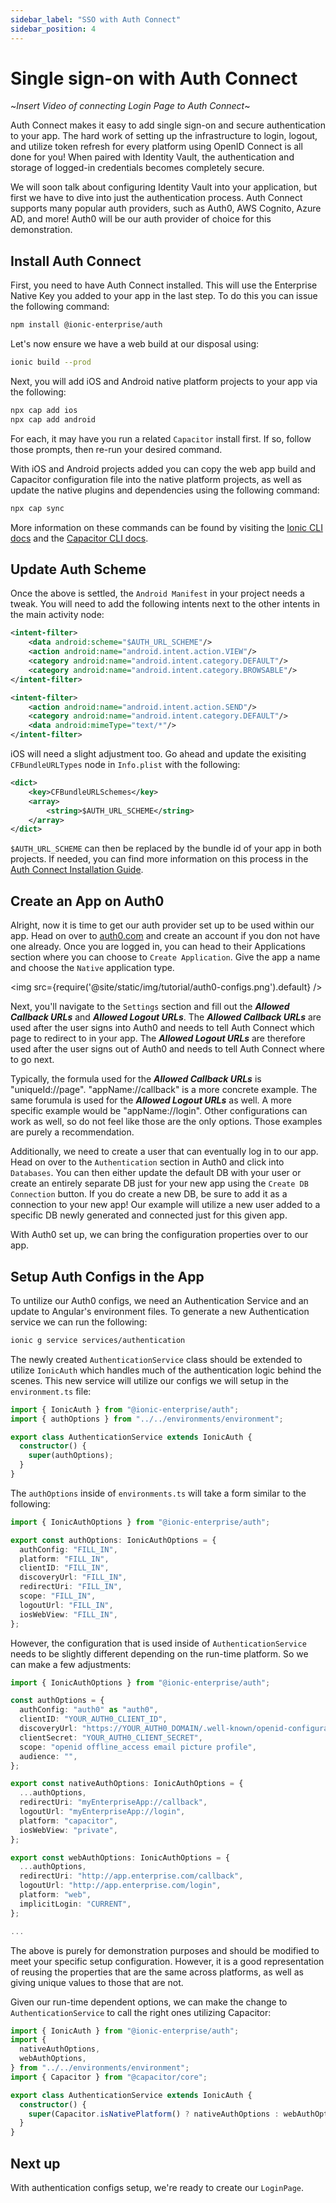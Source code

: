 ```yaml
---
sidebar_label: "SSO with Auth Connect"
sidebar_position: 4
---
```


# Single sign-on with Auth Connect

~_Insert Video of connecting Login Page to Auth Connect_~

Auth Connect makes it easy to add single sign-on and secure authentication to your app. The hard work of setting up the infrastructure to login, logout, and utilize token refresh for every platform using OpenID Connect is all done for you! When paired with Identity Vault, the authentication and storage of logged-in credentials becomes completely secure.

We will soon talk about configuring Identity Vault into your application, but first we have to dive into just the authentication process. Auth Connect supports many popular auth providers, such as Auth0, AWS Cognito, Azure AD, and more! Auth0 will be our auth provider of choice for this demonstration.

## Install Auth Connect

First, you need to have Auth Connect installed. This will use the Enterprise Native Key you added to your app in the last step. To do this you can issue the following command:

```bash
npm install @ionic-enterprise/auth
```

Let's now ensure we have a web build at our disposal using:

```bash
ionic build --prod
```

Next, you will add iOS and Android native platform projects to your app via the following:

```bash
npx cap add ios
npx cap add android
```

For each, it may have you run a related `Capacitor` install first. If so, follow those prompts, then re-run your desired command.

With iOS and Android projects added you can copy the web app build and Capacitor configuration file into the native platform projects, as well as update the native plugins and dependencies using the following command:

```bash
npx cap sync
```

More information on these commands can be found by visiting the [Ionic CLI docs](https://ionicframework.com/docs/cli/) and the [Capacitor CLI docs](https://capacitorjs.com/docs/cli).

## Update Auth Scheme

Once the above is settled, the `Android Manifest` in your project needs a tweak. You will need to add the following intents next to the other intents in the main activity node:

```xml title="android/app/src/main/AndroidManifest.xml"
<intent-filter>
    <data android:scheme="$AUTH_URL_SCHEME"/>
    <action android:name="android.intent.action.VIEW"/>
    <category android:name="android.intent.category.DEFAULT"/>
    <category android:name="android.intent.category.BROWSABLE"/>
</intent-filter>

<intent-filter>
    <action android:name="android.intent.action.SEND"/>
    <category android:name="android.intent.category.DEFAULT"/>
    <data android:mimeType="text/*"/>
</intent-filter>
```

iOS will need a slight adjustment too. Go ahead and update the exisiting `CFBundleURLTypes` node in `Info.plist` with the following:

```xml title="ios/App/App/Info.plist"
<dict>
    <key>CFBundleURLSchemes</key>
    <array>
        <string>$AUTH_URL_SCHEME</string>
    </array>
</dict>
```

`$AUTH_URL_SCHEME` can then be replaced by the bundle id of your app in both projects. If needed, you can find more information on this process in the [Auth Connect Installation Guide](https://ionic.io/docs/auth-connect/install#installation).

## Create an App on Auth0

Alright, now it is time to get our auth provider set up to be used within our app. Head on over to [auth0.com](https://auth0.com/) and create an account if you don not have one already. Once you are logged in, you can head to their Applications section where you can choose to `Create Application`. Give the app a name and choose the `Native` application type.

<img src={require('@site/static/img/tutorial/auth0-configs.png').default} />

Next, you'll navigate to the `Settings` section and fill out the **_Allowed Callback URLs_** and **_Allowed Logout URLs_**. The **_Allowed Callback URLs_** are used after the user signs into Auth0 and needs to tell Auth Connect which page to redirect to in your app. The **_Allowed Logout URLs_** are therefore used after the user signs out of Auth0 and needs to tell Auth Connect where to go next.

Typically, the formula used for the **_Allowed Callback URLs_** is "uniqueId://page". "appName://callback" is a more concrete example. The same forumula is used for the **_Allowed Logout URLs_** as well. A more specific example would be "appName://login". Other configurations can work as well, so do not feel like those are the only options. Those examples are purely a recommendation.

Additionally, we need to create a user that can eventually log in to our app. Head on over to the `Authentication` section in Auth0 and click into `Databases`. You can then either update the default DB with your user or create an entirely separate DB just for your new app using the `Create DB Connection` button. If you do create a new DB, be sure to add it as a connection to your new app! Our example will utilize a new user added to a specific DB newly generated and connected just for this given app.

With Auth0 set up, we can bring the configuration properties over to our app.

## Setup Auth Configs in the App

To untilize our Auth0 configs, we need an Authentication Service and an update to Angular's environment files. To generate a new Authentication service we can run the following:

```bash
ionic g service services/authentication
```

The newly created `AuthenticationService` class should be extended to utilize `IonicAuth` which handles much of the authentication logic behind the scenes. This new service will utilize our configs we will setup in the `environment.ts` file:

```typescript title="src/app/services/authentication.service.ts"
import { IonicAuth } from "@ionic-enterprise/auth";
import { authOptions } from "../../environments/environment";

export class AuthenticationService extends IonicAuth {
  constructor() {
    super(authOptions);
  }
}
```

The `authOptions` inside of `environments.ts` will take a form similar to the following:

```typescript title="src/environments/environment.ts"
import { IonicAuthOptions } from "@ionic-enterprise/auth";

export const authOptions: IonicAuthOptions = {
  authConfig: "FILL_IN",
  platform: "FILL_IN",
  clientID: "FILL_IN",
  discoveryUrl: "FILL_IN",
  redirectUri: "FILL_IN",
  scope: "FILL_IN",
  logoutUrl: "FILL_IN",
  iosWebView: "FILL_IN",
};
```

However, the configuration that is used inside of `AuthenticationService` needs to be slightly different depending on the run-time platform. So we can make a few adjustments:

```typescript title="src/environments/environment.ts"
import { IonicAuthOptions } from "@ionic-enterprise/auth";

const authOptions = {
  authConfig: "auth0" as "auth0",
  clientID: "YOUR_AUTH0_CLIENT_ID",
  discoveryUrl: "https://YOUR_AUTH0_DOMAIN/.well-known/openid-configuration",
  clientSecret: "YOUR_AUTH0_CLIENT_SECRET",
  scope: "openid offline_access email picture profile",
  audience: "",
};

export const nativeAuthOptions: IonicAuthOptions = {
  ...authOptions,
  redirectUri: "myEnterpriseApp://callback",
  logoutUrl: "myEnterpriseApp://login",
  platform: "capacitor",
  iosWebView: "private",
};

export const webAuthOptions: IonicAuthOptions = {
  ...authOptions,
  redirectUri: "http://app.enterprise.com/callback",
  logoutUrl: "http://app.enterprise.com/login",
  platform: "web",
  implicitLogin: "CURRENT",
};

...
```

The above is purely for demonstration purposes and should be modified to meet your specific setup configuration. However, it is a good representation of reusing the properties that are the same across platforms, as well as giving unique values to those that are not.

Given our run-time dependent options, we can make the change to `AuthenticationService` to call the right ones utilizing Capacitor:

```typescript title="src/app/services/authentication.service.ts"
import { IonicAuth } from "@ionic-enterprise/auth";
import {
  nativeAuthOptions,
  webAuthOptions,
} from "../../environments/environment";
import { Capacitor } from "@capacitor/core";

export class AuthenticationService extends IonicAuth {
  constructor() {
    super(Capacitor.isNativePlatform() ? nativeAuthOptions : webAuthOptions);
  }
}
```

## Next up

With authentication configs setup, we're ready to create our `LoginPage`.
